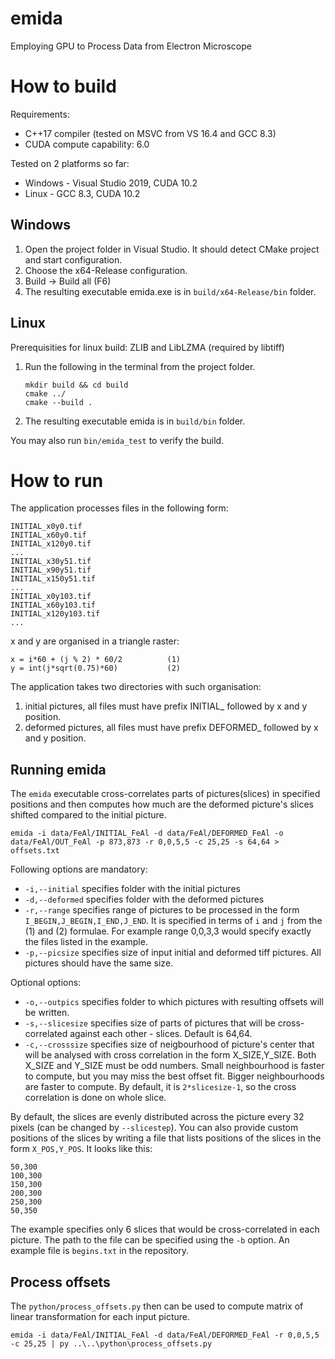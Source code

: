 # emida
Employing GPU to Process Data from Electron Microscope


# How to build

Requirements:
- C++17 compiler (tested on MSVC from VS 16.4 and GCC 8.3)
- CUDA compute capability: 6.0

Tested on 2 platforms so far:
- Windows - Visual Studio 2019, CUDA 10.2
- Linux - GCC 8.3, CUDA 10.2

## Windows

1. Open the project folder in Visual Studio. It should detect CMake project and start configuration.
2. Choose the x64-Release configuration.
3. Build -> Build all (F6)
4. The resulting executable emida.exe is in `build/x64-Release/bin` folder.

## Linux

Prerequisities for linux build: ZLIB and LibLZMA (required by libtiff)

1. Run the following in the terminal from the project folder.
    ```
    mkdir build && cd build
    cmake ../
    cmake --build .
    ```
2. The resulting executable emida is in `build/bin` folder.


You may also run `bin/emida_test` to verify the build.

# How to run
The application processes files in the following form:
```
INITIAL_x0y0.tif
INITIAL_x60y0.tif
INITIAL_x120y0.tif
...
INITIAL_x30y51.tif
INITIAL_x90y51.tif
INITIAL_x150y51.tif
...
INITIAL_x0y103.tif
INITIAL_x60y103.tif
INITIAL_x120y103.tif
...
```
x and y are organised in a triangle raster:
```
x = i*60 + (j % 2) * 60/2          (1)
y = int(j*sqrt(0.75)*60)           (2)
```

The application takes two directories with such organisation:
1. initial pictures, all files must have prefix INITIAL_ followed by x and y position.
2. deformed pictures, all files must have prefix DEFORMED_ followed by x and y position.

## Running emida

The `emida` executable cross-correlates parts of pictures(slices) in specified positions and then computes how much are the deformed picture's slices shifted compared to the initial picture.
```
emida -i data/FeAl/INITIAL_FeAl -d data/FeAl/DEFORMED_FeAl -o data/FeAl/OUT_FeAl -p 873,873 -r 0,0,5,5 -c 25,25 -s 64,64 > offsets.txt
```

Following options are mandatory:
- `-i,--initial` specifies folder with the initial pictures
- `-d,--deformed` specifies folder with the deformed pictures
- `-r,--range` specifies range of pictures to be processed in the form `I_BEGIN,J_BEGIN,I_END,J_END`. It is specified in terms of `i` and `j` from the (1) and (2) formulae. For example range 0,0,3,3 would specify exactly the files listed in the example.
- `-p,--picsize` specifies size of input initial and deformed tiff pictures. All pictures should have the same size.

Optional options:
- `-o,--outpics` specifies folder to which pictures with resulting offsets will be written.
- `-s,--slicesize` specifies size of parts of pictures that will be cross-correlated against each other - slices. Default is 64,64.
- `-c,--crosssize` specifies size of neigbourhood of picture's center that will be analysed with cross correlation in the form X_SIZE,Y_SIZE. Both X_SIZE and Y_SIZE must be odd numbers. Small neighbourhood is faster to compute, but you may miss the best offset fit. Bigger neighbourhoods are faster to compute. By default, it is `2*slicesize-1`, so the cross correlation is done on whole slice.


By default, the slices are evenly distributed across the picture every 32 pixels (can be changed by `--slicestep`). You can also provide custom positions of the slices by writing a file that lists positions of the slices in the form `X_POS,Y_POS`. It looks like this:
```
50,300
100,300
150,300
200,300
250,300
50,350
```
The example specifies only 6 slices that would be cross-correlated in each picture. The path to the file can be specified using the `-b` option. An example file is `begins.txt` in the repository.


## Process offsets

The `python/process_offsets.py` then can be used to compute matrix of linear transformation for each input picture.

```
emida -i data/FeAl/INITIAL_FeAl -d data/FeAl/DEFORMED_FeAl -r 0,0,5,5 -c 25,25 | py ..\..\python\process_offsets.py
```